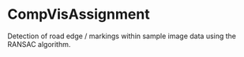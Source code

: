 # CompVisAssignment

Detection of road edge / markings within sample image data using the RANSAC algorithm.
